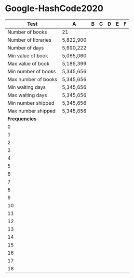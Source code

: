 # Google-HashCode2020

Test                | A            | B       | C       | D        | E      | F
------------------- | ------------ | ------- | ------- | -------- | -------| ----------
Number of books     | 21           |       |         |         |         |
Number of libraries | 5,822,900    |       |         |         |         |
Number of days      | 5,690,222    |       |         |         |         |
Min value of book   | 5,065,060    |       |         |         |         |
Max value of book   | 5,185,399    |       |         |         |         |
Min number of books | 5,345,656    |       |         |         |         |
Max number of books | 5,345,656    |       |         |         |         |
Min waiting days    | 5,345,656    |       |         |         |         |
Max waiting days    | 5,345,656    |       |         |         |         |
Min number shipped  | 5,345,656    |       |         |         |         |
Max number shipped  | 5,345,656    |       |         |         |         |
**Frequencies**            |       |         |         |         
0                   |            |       |       |         |         |         
1                   |            |       |       |         |         |         
2                   |            |       |       |         |         |         
3                   |            |       |       |         |         |         
4                   |            |       |       |         |         |         
5                   |            |       |       |         |         |         
6                   |            |       |       |         |         |         
7                   |            |       |       |         |         |         
8                   |            |       |       |         |         |         
9                   |            |       |       |         |         |         
10                  |            |       |       |         |         |         
11                  |            |       |       |         |         |         
12                  |            |       |       |         |         |         
13                  |            |       |       |         |         |         
14                  |            |       |       |         |         |         
15                  |            |       |       |         |         |         
16                  |            |       |       |         |         |         
17                  |            |       |       |         |         |         
18                  |            |       |       |         |         |         
